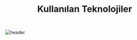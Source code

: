 <h1 align="center"> Kullanılan Teknolojiler </h1> <br>

![header](https://user-images.githubusercontent.com/23511412/43915114-66d150a2-9c12-11e8-9e35-3d7834b06fb0.png)
